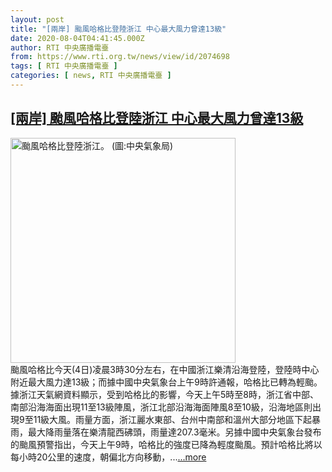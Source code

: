 ```yaml
---
layout: post
title: "[兩岸] 颱風哈格比登陸浙江 中心最大風力曾達13級"
date: 2020-08-04T04:41:45.000Z
author: RTI 中央廣播電臺
from: https://www.rti.org.tw/news/view/id/2074698
tags: [ RTI 中央廣播電臺 ]
categories: [ news, RTI 中央廣播電臺 ]
---
```

<!--1596516105000-->
[[兩岸] 颱風哈格比登陸浙江 中心最大風力曾達13級](https://www.rti.org.tw/news/view/id/2074698)
------

<div>
<img src="https://static.rti.org.tw/assets/thumbnails/2020/08/04/841659ad893e342a774f7242796657ff.png" width="360" alt="颱風哈格比登陸浙江。 (圖:中央氣象局)" title="颱風哈格比登陸浙江。 (圖:中央氣象局)"><br>颱風哈格比今天(4日)凌晨3時30分左右，在中國浙江樂清沿海登陸，登陸時中心附近最大風力達13級；而據中國中央氣象台上午9時許通報，哈格比已轉為輕颱。據浙江天氣網資料顯示，受到哈格比的影響，今天上午5時至8時，浙江省中部、南部沿海海面出現11至13級陣風，浙江北部沿海海面陣風8至10級，沿海地區則出現9至11級大風。雨量方面，浙江麗水東部、台州中南部和溫州大部分地區下起暴雨，最大降雨量落在樂清龍西砩頭，雨量達207.3毫米。另據中國中央氣象台發布的颱風預警指出，今天上午9時，哈格比的強度已降為輕度颱風。預計哈格比將以每小時20公里的速度，朝偏北方向移動，...<a target="_blank" href="https://www.rti.org.tw/news/view/id/2074698">...more</a>
</div>
